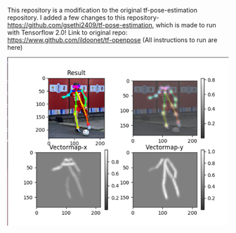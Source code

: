 This repository is a modification to the original tf-pose-estimation repository.
I added a few changes to this repository-https://github.com/gsethi2409/tf-pose-estimation, which is made to run with Tensorflow 2.0!
Link to original repo: https://www.github.com/ildoonet/tf-openpose (All instructions to run are here)

![](images/img.png)
